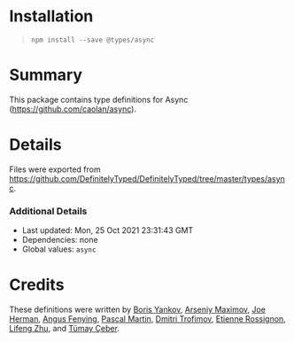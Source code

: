 # Installation
> `npm install --save @types/async`

# Summary
This package contains type definitions for Async (https://github.com/caolan/async).

# Details
Files were exported from https://github.com/DefinitelyTyped/DefinitelyTyped/tree/master/types/async.

### Additional Details
 * Last updated: Mon, 25 Oct 2021 23:31:43 GMT
 * Dependencies: none
 * Global values: `async`

# Credits
These definitions were written by [Boris Yankov](https://github.com/borisyankov), [Arseniy Maximov](https://github.com/kern0), [Joe Herman](https://github.com/Penryn), [Angus Fenying](https://github.com/fenying), [Pascal Martin](https://github.com/pascalmartin), [Dmitri Trofimov](https://github.com/Dmitri1337), [Etienne Rossignon](https://github.com/erossignon), [Lifeng Zhu](https://github.com/Juliiii), and [Tümay Çeber](https://github.com/brendtumi).
